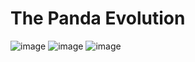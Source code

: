 # The Panda Evolution

![image](https://vid.alarabiya.net/images/2020/07/22/e32b4dc2-49fc-4cd7-bcc0-df409773f05e/e32b4dc2-49fc-4cd7-bcc0-df409773f05e_16x9_1200x676.JPG?width=1138)
![image](https://encrypted-tbn0.gstatic.com/images?q=tbn:ANd9GcQC9SWbXpJT7i_JRbXVGwoEJGboZ0SBUX1Wv1HbiE4sRqLUkGuiJQEZ9fvrAOL4-9WOhmI&usqp=CAU)
![image](https://encrypted-tbn0.gstatic.com/images?q=tbn:ANd9GcRXdpACdr5C04Y7Pa2d-4wgrzvMmy4q_O-a643Iga0z6P8yqkP4iaD_7KpKhn-6E4JVQkU&usqp=CAU)
